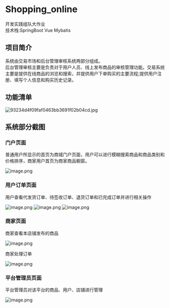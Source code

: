 # Shopping_online
开发实践组队大作业   
技术栈:SpringBoot Vue Mybatis

## 项目简介

系统由交易市场和后台管理审核系统两部分组成。  
后台管理审核主要是负责对于用户人员、线上发布商品的审核管理功能。交易系统主要是提供在线商品的浏览和搜索，并提供用户下单购买的主要流程;提供用户注册、填写个人信息和购买历史记录。

## 功能清单

![93234d4f09faf0463bb3691f02b04cd.jpg](https://s2.loli.net/2023/07/20/zvITHdyCfZ9ScjK.jpg)

## 系统部分截图
### 门户页面
普通用户所显示的首页为商城门户页面，用户可以进行模糊搜索商品和商品类别和价格排序，商家用户首页为商家商品橱窗。  

![image.png](https://s2.loli.net/2023/07/20/FpSGE6cf3LHjm8z.png)
### 用户订单页面
用户查看代发货订单、待签收订单、退货订单和已完成订单并进行相关操作  

![image.png](https://s2.loli.net/2023/07/20/iJt2DZYuBTzhIHw.png)
![image.png](https://s2.loli.net/2023/07/20/cb5CepNO8Rn4Ka2.png)
![image.png](https://s2.loli.net/2023/07/20/UImg46HiVysw315.png)

### 商家页面
商家查看本店铺发布的商品  
  

![image.png](https://s2.loli.net/2023/07/20/yup5xwYeFtL6doN.png)  

商家处理订单  

![image.png](https://s2.loli.net/2023/07/20/dOxCzmoYwqKS29y.png)

### 平台管理员页面
平台管理员对该平台的商品、用户、店铺进行管理  

![image.png](https://s2.loli.net/2023/07/20/rBPqnE8RoGNhxfi.png)